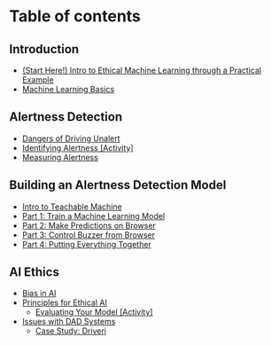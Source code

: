 # Table of contents

## Introduction

* [(Start Here!) Intro to Ethical Machine Learning through a Practical Example](README.md)
* [Machine Learning Basics](introduction/machine-learning-basics.md)

## Alertness Detection

* [Dangers of Driving Unalert](alertness-detection/dangers-of-driving-unalert.md)
* [Identifying Alertness \[Activity\]](alertness-detection/identifying-alertness-activity.md)
* [Measuring Alertness](alertness-detection/measuring-alertness.md)

## Building an Alertness Detection Model

* [Intro to Teachable Machine](building-an-alertness-detection-model/intro-to-teachable-machine.md)
* [Part 1: Train a Machine Learning Model](building-an-alertness-detection-model/part-1-train-a-machine-learning-model.md)
* [Part 2: Make Predictions on Browser](building-an-alertness-detection-model/part-2-make-predictions-on-browser.md)
* [Part 3: Control Buzzer from Browser](building-an-alertness-detection-model/part-3-control-buzzer-from-browser.md)
* [Part 4: Putting Everything Together](building-an-alertness-detection-model/part-4-putting-everything-together.md)

## AI Ethics

* [Bias in AI](ai-ethics/bias-in-ai.md)
* [Principles for Ethical AI](ai-ethics/principles-for-ethical-ai/README.md)
  * [Evaluating Your Model \[Activity\]](ai-ethics/principles-for-ethical-ai/evaluating-your-model-activity.md)
* [Issues with DAD Systems](ai-ethics/issues-with-dad-systems/README.md)
  * [Case Study: Driveri](ai-ethics/issues-with-dad-systems/case-study-driveri.md)
